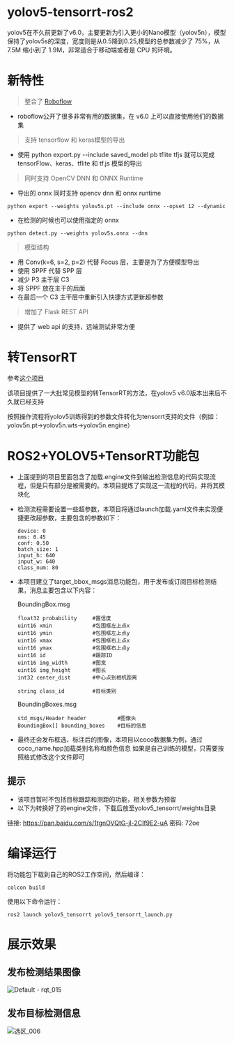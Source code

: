 # yolov5-tensorrt-ros2
 yolov5在不久前更新了v6.0，主要更新为引入更小的Nano模型（yolov5n），模型保持了yolov5s的深度，宽度则是从0.5降到0.25,模型的总参数减少了 75%，从 7.5M 缩小到了 1.9M，非常适合于移动端或者是 CPU 的环境。

# 新特性
>整合了 [Roboflow](https://github.com/ultralytics/yolov5/issues/4975)
- roboflow公开了很多非常有用的数据集，在 v6.0 上可以直接使用他们的数据集

>支持 tensorflow 和 keras模型的导出
 - 使用 python export.py --include saved_model pb tflite tfjs 就可以完成 tensorFlow、keras、tflite 和 tf.js 模型的导出

>同时支持 OpenCV DNN 和 ONNX Runtime
 - 导出的 onnx 同时支持 opencv dnn 和 onnx runtime
```
python export --weights yolov5s.pt --include onnx --opset 12 --dynamic
```
 - 在检测的时候也可以使用指定的 onnx
```
python detect.py --weights yolov5s.onnx --dnn
```

>模型结构
 - 用 Conv(k=6, s=2, p=2) 代替 Focus 层，主要是为了方便模型导出
 - 使用 SPPF 代替 SPP 层
 - 减少 P3 主干层 C3
 - 将 SPPF 放在主干的后面
 - 在最后一个 C3 主干层中重新引入快捷方式更新超参数

>增加了 Flask REST API
 - 提供了 web api 的支持，远端测试非常方便

# 转TensorRT

 参考[这个项目](https://github.com/wang-xinyu/tensorrtx/tree/master/yolov5)

 该项目提供了一大批常见模型的转TensorRT的方法，在yolov5 v6.0版本出来后不久就已经支持

 按照操作流程将yolov5训练得到的参数文件转化为tensorrt支持的文件（例如：yolov5n.pt->yolov5n.wts->yolov5n.engine）

# ROS2+YOLOV5+TensorRT功能包

- 上面提到的项目里面包含了加载.engine文件到输出检测信息的代码实现流程，但是只有部分是被需要的。本项目提炼了实现这一流程的代码，并将其模块化

- 检测流程需要设置一些超参数，本项目将通过launch加载.yaml文件来实现便捷更改超参数，主要包含的参数如下：
  ```
  device: 0  
  nms: 0.45
  conf: 0.50
  batch_size: 1
  input_h: 640
  input_w: 640
  class_num: 80
  ```

- 本项目建立了target_bbox_msgs消息功能包，用于发布或订阅目标检测结果，消息主要包含以下内容：

  BoundingBox.msg
  ```
  float32 probability     #置信度
  uint16 xmin             #包围框左上点x
  uint16 ymin             #包围框左上点y
  uint16 xmax             #包围框右上点x
  uint16 ymax             #包围框右上点y
  uint16 id               #跟踪ID
  uint16 img_width        #图宽
  uint16 img_height       #图长
  int32 center_dist       #中心点到相机距离

  string class_id         #目标类别
  ```

  BoundingBoxes.msg
  ```
  std_msgs/Header header          #图像头
  BoundingBox[] bounding_boxes    #目标的信息
  ```

- 最终还会发布框选、标注后的图像，本项目以coco数据集为例，通过coco_name.hpp加载类别名称和颜色信息
如果是自己训练的模型，只需要按照格式修改这个文件即可

## 提示
 - 该项目暂时不包括目标跟踪和测距的功能，相关参数为预留
 - 以下为转换好了的engine文件，下载后放至yolov5_tensorrt/weights目录

 链接: https://pan.baidu.com/s/1tgnOVQtG-jl-2CIf9E2-uA  密码: 72oe

# 编译运行
 将功能包下载到自己的ROS2工作空间，然后编译：
 ```
 colcon build
 ```
 使用以下命令运行：
 ```
 ros2 launch yolov5_tensorrt yolov5_tensorrt_launch.py
 ```


# 展示效果

## 发布检测结果图像

![Default - rqt_015](https://user-images.githubusercontent.com/47886076/139780685-eddc136f-804f-43b1-b731-1d2fd6c2c2b9.png)

## 发布目标检测信息

![选区_006](https://user-images.githubusercontent.com/47886076/139781613-3aa66d14-784a-415b-8690-1e9a8423a512.png)




